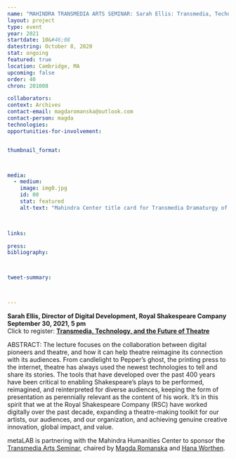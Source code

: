 ```yaml
---
name: "MAHINDRA TRANSMEDIA ARTS SEMINAR: Sarah Ellis: Transmedia, Technology, and the Future of Theatre"
layout: project
type: event
year: 2021
startdate: 10&#46;08
datestring: October 8, 2020
stat: ongoing
featured: true
location: Cambridge, MA
upcoming: false
order: 40
chron: 201008

collaborators:
context: Archives
contact-email: magdaromanska@outlook.com
contact-person: magda
technologies:
opportunities-for-involvement:


thumbnail_format:



media:
  - medium:
    image: img0.jpg
    id: 00
    stat: featured
    alt-text: "Mahindra Center title card for Transmedia Dramaturgy of Pre- and Post-Pandemic Theatre"
  


links:

press:
bibliography:



tweet-summary: 



---
```

**Sarah Ellis, Director of Digital Development, Royal Shakespeare Company<br> 
September 30, 2021, 5 pm<br>** 
Click to register: [**Transmedia, Technology, and the Future of Theatre**](https://harvard.zoom.us/webinar/register/WN_z4VV1vQlRdGdUMAM8HsUbg) 

ABSTRACT: The lecture focuses on the collaboration between digital pioneers and theatre, and how it can help theatre reimagine its connection with its audiences. From candlelight to Pepper’s ghost, the printing press to the internet, theatre has always used the newest technologies to tell and share its stories. The tools that have developed over the past 400 years have been critical to enabling Shakespeare’s plays to be performed, reimagined, and reinterpreted for diverse audiences, keeping the form of presentation as perennially relevant as the content of his work. It’s in this spirit that we at the Royal Shakespeare Company (RSC) have worked digitally over the past decade, expanding a theatre-making toolkit for our artists, our audiences, and our organization, and achieving genuine creative innovation, global impact, and value.

metaLAB is partnering with the Mahindra Humanities Center to sponsor the [Transmedia Arts Seminar](https://mahindrahumanities.fas.harvard.edu/transmedia-arts), chaired by [Magda Romanska](https://mahindrahumanities.fas.harvard.edu/people/magda-romanska) and [Hana Worthen](https://mahindrahumanities.fas.harvard.edu/people/hana-worthen).
